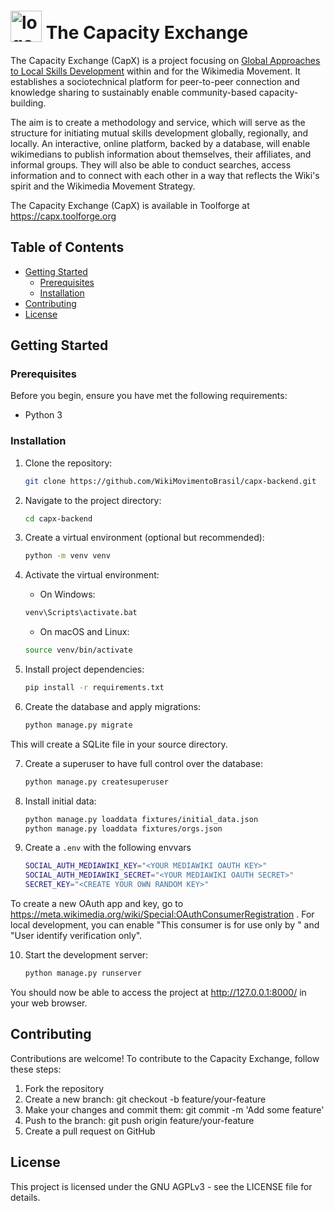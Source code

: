 # <img src="https://upload.wikimedia.org/wikipedia/commons/f/f5/Capx-logo-redux.svg" alt="logo of the Capacity Exchange" width="50" title="Capacity Exchange" style="transform:translateY(5px)"> The Capacity Exchange

The Capacity Exchange (CapX) is a project focusing on [Global Approaches to Local Skills Development](https://meta.wikimedia.org/wiki/Movement_Strategy/Initiatives/Global_Approach_for_Local_Skill_Development) within and for the Wikimedia Movement. It establishes a sociotechnical platform for peer-to-peer connection and knowledge sharing to sustainably enable community-based capacity-building.

The aim is to create a methodology and service, which will serve as the structure for initiating mutual skills development globally, regionally, and locally. An interactive, online platform, backed by a database, will enable wikimedians to publish information about themselves, their affiliates, and informal groups. They will also be able to conduct searches, access information and to connect with each other in a way that reflects the Wiki's spirit and the Wikimedia Movement Strategy.

The Capacity Exchange (CapX) is available in Toolforge at https://capx.toolforge.org

## Table of Contents

- [Getting Started](#getting-started)
    - [Prerequisites](#prerequisites)
    - [Installation](#installation)
- [Contributing](#contributing)
- [License](#license)

## Getting Started

### Prerequisites

Before you begin, ensure you have met the following requirements:

- Python 3

### Installation

1. Clone the repository:

   ```bash
   git clone https://github.com/WikiMovimentoBrasil/capx-backend.git
   ```

2. Navigate to the project directory:

   ```bash
   cd capx-backend
   ```

3. Create a virtual environment (optional but recommended):

   ```bash
   python -m venv venv
   ```

4. Activate the virtual environment:
    * On Windows:
   ```bash
   venv\Scripts\activate.bat
   ```

    * On macOS and Linux:
   ```bash
   source venv/bin/activate
   ```

5. Install project dependencies:
   ```bash
   pip install -r requirements.txt
   ```

6. Create the database and apply migrations:
   ```bash
   python manage.py migrate
   ```

This will create a SQLite file in your source directory.

7. Create a superuser to have full control over the database:
   ```bash
   python manage.py createsuperuser
   ```

8. Install initial data:
   ```bash
   python manage.py loaddata fixtures/initial_data.json
   python manage.py loaddata fixtures/orgs.json
   ```

9. Create a ```.env``` with the following envvars

   ```bash
   SOCIAL_AUTH_MEDIAWIKI_KEY="<YOUR MEDIAWIKI OAUTH KEY>"
   SOCIAL_AUTH_MEDIAWIKI_SECRET="<YOUR MEDIAWIKI OAUTH SECRET>"
   SECRET_KEY="<CREATE YOUR OWN RANDOM KEY>"
   ```

To create a new OAuth app and key, go to https://meta.wikimedia.org/wiki/Special:OAuthConsumerRegistration .  For local development, you can enable "This consumer is for use only by <your username>" and "User identify verification only".

10. Start the development server:

    ```bash
    python manage.py runserver
    ```

You should now be able to access the project at http://127.0.0.1:8000/ in your web browser.

## Contributing
Contributions are welcome! To contribute to the Capacity Exchange, follow these steps:

1. Fork the repository
2. Create a new branch: git checkout -b feature/your-feature
3. Make your changes and commit them: git commit -m 'Add some feature'
4. Push to the branch: git push origin feature/your-feature
5. Create a pull request on GitHub

## License
This project is licensed under the GNU AGPLv3 - see the LICENSE file for details.